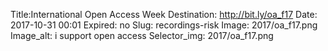 Title:International Open Access Week
Destination: http://bit.ly/oa_f17
Date: 2017-10-31 00:01
Expired: no
Slug: recordings-risk
Image: 2017/oa_f17.png
Image_alt: i support open access
Selector_img: 2017/oa_f17.png